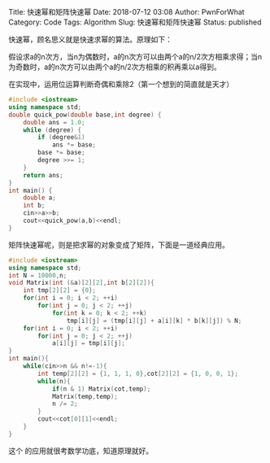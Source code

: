 Title: 快速幂和矩阵快速幂
Date: 2018-07-12 03:08
Author: PwnForWhat
Category: Code
Tags: Algorithm
Slug: 快速幂和矩阵快速幂
Status: published

快速幂，顾名思义就是快速求幂的算法。原理如下：


假设求a的n次方，当n为偶数时，a的n次方可以由两个a的n/2次方相乘求得；当n为奇数时，a的n次方可以由两个a的n/2次方相乘的积再乘以a得到。

在实现中，运用位运算判断奇偶和乘除2（第一个想到的简直就是天才）

``` c++
#include <iostream>
using namespace std;
double quick_pow(double base,int degree) {
    double ans = 1.0;
    while (degree) {
        if (degree&1)
            ans *= base;
        base *= base;
        degree >>= 1;
    }
    return ans;
}
int main() {
    double a;
    int b;
    cin>>a>>b;
    cout<<quick_pow(a,b)<<endl;
}
```

矩阵快速幂呢，则是把求幂的对象变成了矩阵，下面是一道经典应用。

``` c++
#include <iostream>
using namespace std;
int N = 10000,n;
void Matrix(int (&a)[2][2],int b[2][2]){
    int tmp[2][2] = {0};
    for(int i = 0; i < 2; ++i)
        for(int j = 0; j < 2; ++j)
            for(int k = 0; k < 2; ++k)
                tmp[i][j] = (tmp[i][j] + a[i][k] * b[k][j]) % N;
    for(int i = 0; i < 2; ++i)
        for(int j = 0; j < 2; ++j)
            a[i][j] = tmp[i][j];
}
int main(){
    while(cin>>n && n!=-1){
        int temp[2][2] = {1, 1, 1, 0},cot[2][2] = {1, 0, 0, 1};
        while(n){
            if(n & 1) Matrix(cot,temp);
            Matrix(temp,temp);
            n /= 2;
        }
        cout<<cot[0][1]<<endl;
    }
}
```

这个 的应用就很考数学功底，知道原理就好。